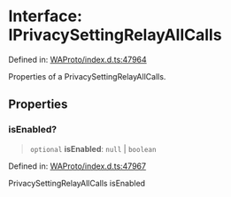 # Interface: IPrivacySettingRelayAllCalls

Defined in: [WAProto/index.d.ts:47964](https://github.com/Fokusdotid/bail/blob/c270ba4454f95d50cec87a9d90b03360fac7058e/WAProto/index.d.ts#L47964)

Properties of a PrivacySettingRelayAllCalls.

## Properties

### isEnabled?

> `optional` **isEnabled**: `null` \| `boolean`

Defined in: [WAProto/index.d.ts:47967](https://github.com/Fokusdotid/bail/blob/c270ba4454f95d50cec87a9d90b03360fac7058e/WAProto/index.d.ts#L47967)

PrivacySettingRelayAllCalls isEnabled
